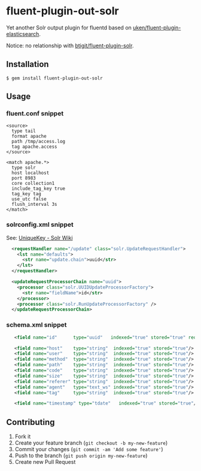 # fluent-plugin-out-solr

Yet another Solr output plugin for fluentd based on [uken/fluent-plugin-elasticsearch](https://github.com/uken/fluent-plugin-elasticsearch).

Notice: no relationship with [btigit/fluent-plugin-solr](https://github.com/btigit/fluent-plugin-solr).

## Installation

    $ gem install fluent-plugin-out-solr

## Usage

### fluent.conf snippet

```
<source>
  type tail
  format apache
  path /tmp/access.log
  tag apache.access
</source>

<match apache.*>
  type solr
  host localhost
  port 8983
  core collection1
  include_tag_key true
  tag_key tag
  use_utc false
  flush_interval 3s
</match>
```

### solrconfig.xml snippet

See: [UniqueKey - Solr Wiki](https://wiki.apache.org/solr/UniqueKey)

```xml
  <requestHandler name="/update" class="solr.UpdateRequestHandler">
    <lst name="defaults">
      <str name="update.chain">uuid</str>
    </lst>
  </requestHandler>

  <updateRequestProcessorChain name="uuid">
    <processor class="solr.UUIDUpdateProcessorFactory">
      <str name="fieldName">id</str>
    </processor>
    <processor class="solr.RunUpdateProcessorFactory" />
  </updateRequestProcessorChain>
```

### schema.xml snippet

```xml
   <field name="id"      type="uuid"   indexed="true" stored="true" required="true"/>

   <field name="host"    type="string"  indexed="true" stored="true"/>
   <field name="user"    type="string"  indexed="true" stored="true"/>
   <field name="method"  type="string"  indexed="true" stored="true"/>
   <field name="path"    type="string"  indexed="true" stored="true"/>
   <field name="code"    type="string"  indexed="true" stored="true"/>
   <field name="size"    type="string"  indexed="true" stored="true"/>
   <field name="referer" type="string"  indexed="true" stored="true"/>
   <field name="agent"   type="text_ws" indexed="true" stored="true"/>
   <field name="tag"     type="string"  indexed="true" stored="true"/>

   <field name="timestamp" type="tdate"   indexed="true" stored="true"/>
```

## Contributing

1. Fork it
2. Create your feature branch (`git checkout -b my-new-feature`)
3. Commit your changes (`git commit -am 'Add some feature'`)
4. Push to the branch (`git push origin my-new-feature`)
5. Create new Pull Request
